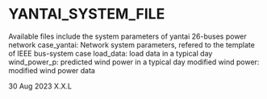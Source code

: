 # YANTAI_SYSTEM_FILE
Available files include the system parameters of yantai 26-buses power network
case_yantai: Network system parameters, refered to the template of IEEE bus-system case 
load_data: load data in a typical day
wind_power_p: predicted wind power in a typical day
modified wind power: modified wind power data

30 Aug 2023  X.X.L
